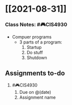 # [[2021-08-31]]
### Class Notes: #🎮CIS4930
- Compuer programs
	- 3 parts of a program:
		1. Startup
		2. Do stuff
		3. Shutdown
## Assignments to-do
1. #🎮CIS4930 
	1. Due on @(date)
	2. Assignment name